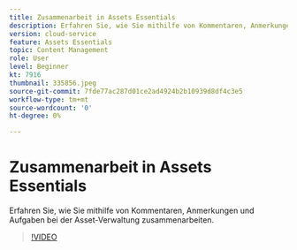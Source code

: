```yaml
---
title: Zusammenarbeit in Assets Essentials
description: Erfahren Sie, wie Sie mithilfe von Kommentaren, Anmerkungen und Aufgaben bei der Asset-Verwaltung zusammenarbeiten.
version: cloud-service
feature: Assets Essentials
topic: Content Management
role: User
level: Beginner
kt: 7916
thumbnail: 335856.jpeg
source-git-commit: 7fde77ac287d01ce2ad4924b2b10939d8df4c3e5
workflow-type: tm+mt
source-wordcount: '0'
ht-degree: 0%

---
```


# Zusammenarbeit in Assets Essentials

Erfahren Sie, wie Sie mithilfe von Kommentaren, Anmerkungen und Aufgaben bei der Asset-Verwaltung zusammenarbeiten.

>[!VIDEO](https://video.tv.adobe.com/v/335856/?quality=12&learn=on)
